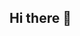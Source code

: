 ## Hi there 👋

<!--
**nafiseh1425/nafiseh1425** is a ✨ _special_ ✨ repository because its `README.md` (this file) appears on your GitHub profile.

# 💫 About Me:
I am **Nafiseh Mirnia**, an AI/ML Researcher @ the Center of Biomedical Research Excellence, with a focus on advancing computer vision and deep learning technologies for text and image-based applications. My work centers on solving complex challenges in classification, prediction, and segmentation, consistently driving improvements in model accuracy and performance. With a passion for innovation and a track record of delivering impactful solutions, I am committed to pushing the boundaries of AI in both research and practical applications.

## 🌐 Connect with Me:
- [LinkedIn](https://www.linkedin.com/in/nafi-mirnia/) - Connect with me for professional networking.
- 
# 💻 Technical Skills:

![Python](https://img.shields.io/badge/python-3670A0?style=for-the-badge&logo=python&logoColor=ffdd54)
![Anaconda](https://img.shields.io/badge/Anaconda-%2344A833.svg?style=for-the-badge&logo=anaconda&logoColor=white)
![Keras](https://img.shields.io/badge/Keras-%23D00000.svg?style=for-the-badge&logo=Keras&logoColor=white)
![NumPy](https://img.shields.io/badge/numpy-%23013243.svg?style=for-the-badge&logo=numpy&logoColor=white)
![Pandas](https://img.shields.io/badge/pandas-%23150458.svg?style=for-the-badge&logo=pandas&logoColor=white)
![Plotly](https://img.shields.io/badge/Plotly-%233F4F75.svg?style=for-the-badge&logo=plotly&logoColor=white)
![PyTorch](https://img.shields.io/badge/PyTorch-%23EE4C2C.svg?style=for-the-badge&logo=PyTorch&logoColor=white)
![scikit-learn](https://img.shields.io/badge/scikit--learn-%23F7931E.svg?style=for-the-badge&logo=scikit-learn&logoColor=white)
![SciPy](https://img.shields.io/badge/SciPy-%230C55A5.svg?style=for-the-badge&logo=scipy&logoColor=white)
![TensorFlow](https://img.shields.io/badge/TensorFlow-%23FF6F00.svg?style=for-the-badge&logo=TensorFlow&logoColor=white)
![Google Cloud](https://img.shields.io/badge/Google%20Cloud-%234285F4.svg?style=for-the-badge&logo=google-cloud&logoColor=white)
![AWS](https://img.shields.io/badge/AWS-%23FF9900.svg?style=for-the-badge&logo=amazon-aws&logoColor=white)

# 📊 GitHub Stats:
![](https://github-readme-stats.vercel.app/api?username=nafiseh1425&theme=dark&hide_border=false&include_all_commits=true&count_private=true)
![](https://github-readme-streak-stats.herokuapp.com/?user=nafiseh1425&theme=dark&hide_border=false)
![](https://github-readme-stats.vercel.app/api/top-langs/?username=nafiseh1425&theme=dark&hide_border=false&include_all_commits=true&count_private=true&layout=compact)

### 🔝 Top Contributed Repos:
![](https://github-contributor-stats.vercel.app/api?username=nafiseh1425&limit=5&theme=dark&combine_all_yearly_contributions=true)

